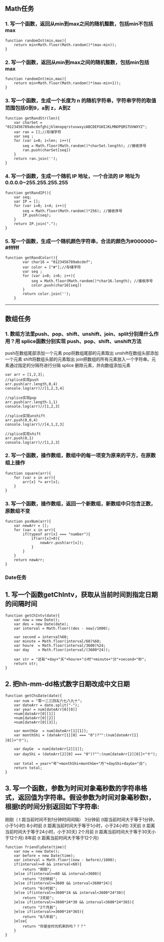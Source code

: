 ## Math任务
### 1. 写一个函数，返回从min到max之间的随机整数，包括min不包括max
```
function randomInt(min,max){
	return min+Math.floor(Math.random()*(max-min));
}
```
### 2. 写一个函数，返回从min到max之间的随机整数，包括min包括max
```
function randomInt(min,max){
	return min+Math.floor(Math.random()*(max-min+1));
}
```
### 3. 写一个函数，生成一个长度为 n 的随机字符串，字符串字符的取值范围包括0到9，a到 z，A到Z
```
function getRandStr(len){
	var charSet = "0123456789abcdefghijklmnopqrstuvwxyzABCDEFGHIJKLMNOPQRSTUVWXYZ";
	var ran = [];//存储字符
	var seq ;
	for (var i=0; i<len; i++){
		seq = Math.floor(Math.random()*charSet.length); //接收序号
		ran.push(charSet[seq]) 
	}
	return ran.join(''); 
}
```

### 4. 写一个函数，生成一个随机 IP 地址，一个合法的 IP 地址为 0.0.0.0~255.255.255.255
```
function getRandIP(){
	var seq;
	var IP = [];
	for (var i=0; i<4; i++){
		seq = Math.floor(Math.random()*256); //接收序号
		IP.push(seq);
	}
	return IP.join(".");
}
```

### 5. 写一个函数，生成一个随机颜色字符串，合法的颜色为#000000~ #ffffff
```
function getRandColor(){
		var char16 = "0123456789abcdef";
		var color = ["#"];//存储字符
		var seq ;
		for (var i=0; i<6; i++){
			seq = Math.floor(Math.random()*char16.length); //接收序号
			color.push(char16[seq]) 
		}
		return color.join(''); 
	}
```
***
## 数组任务
### 1. 数组方法里push、pop、shift、unshift、join、split分别是什么作用？用 splice函数分别实现 push、pop、shift、unshift方法
push在数组尾部添加一个元素
pop将数组尾部的元素取出
unshift在数组头部添加一个元素
shift将数组头部的元素取出
join把数组的所有元素放入一个字符串。元素通过指定的分隔符进行分隔
splice 删除元素，并向数组添加元素
```
var arr = [1,2,3];
//splice实现push
arr.push(arr.length,0,4)
console.log(arr)//[1,2,3,4]

//splice实现pop
arr.push(arr.length-1,1)
console.log(arr)//[1,2,3]

//splice实现unshift
arr.push(0,0,4)
console.log(arr)//[4,1,2,3]

//splice实现shift
arr.push(0,1)
console.log(arr)//[1,2,3]
```
### 2. 写一个函数，操作数组，数组中的每一项变为原来的平方，在原数组上操作
```
function square(arr){
	for (var x in arr){
		arr[x] *= arr[x];
	}
}
```

### 3. 写一个函数，操作数组，返回一个新数组，新数组中只包含正数，原数组不变
```
function posNum(arr){
	var newArr = [];
	for (var x in arr){
		if(typeof arr[x] === "number"){
			if(arr[x]>0){
				newArr.push(arr[x]);
			}
		}
	}
	return newArr;
}
```

### Date任务
## 1. 写一个函数getChIntv，获取从当前时间到指定日期的间隔时间
```
function getChIntv(date){
	var now = new Date();
	var des = new Date(date);
	var interval = Math.floor((des - now)/1000);

	var second = interval%60;
	var minute = Math.floor(interval/60)%60;
	var houre  = Math.floor(interval/3600)%24;
	var day    = Math.floor(interval/(3600*24));

	var str = "还有"+day+"天"+houre+"小时"+minute+"分"+second+"秒";
	return str;
}
```
## 2. 把hh-mm-dd格式数字日期改成中文日期
```
function getChsDate(date){
	var num = "零一二三四五六七八九十";
	var dateArr = date.split("-");
	var year = num[dateArr[0][0]]
	+num[dateArr[0][1]]
	+num[dateArr[0][2]]
	+num[dateArr[0][3]];

	var monthGe  = num[dateArr[1][1]];
	var monthShi = (dateArr[1][0] === "0")?"":(num[dateArr[1][0]]+"十");

	var dayGe  = num[dateArr[2][1]];
	var dayShi = (dateArr[2][0] === "0")?"":(num[dateArr[2][0]]+"十");

	var total = year+"年"+monthShi+monthGe+"月"+dayShi+dayGe+"日";
	return total;
}
```
## 3. 写一个函数，参数为时间对象毫秒数的字符串格式，返回值为字符串。假设参数为时间对象毫秒数t，根据t的时间分别返回如下字符串:

刚刚（ t 距当前时间不到1分钟时间间隔）
3分钟前 (t距当前时间大于等于1分钟，小于1小时)
8小时前 (t 距离当前时间大于等于1小时，小于24小时)
3天前 (t 距离当前时间大于等于24小时，小于30天)
2个月前 (t 距离当前时间大于等于30天小于12个月)
8年前 (t 距离当前时间大于等于12个月)

```
function friendlyDate(time){
	var now = new Date();
	var before = new Date(time);
	var interval = Math.floor((now - before)/1000);
	if(interval>=0 && interval<60){
		return "刚刚";
	}else if(interval>=60 && interval<3600){
		return "3分钟前";
	}else if(interval>=3600 && interval<3600*24){
		return "8小时前";
	}else if(interval>=3600*24 && interval<3600*24*30){
		return "3天前";
	}else if(interval>=3600*24*30 && interval<3600*24*365){
		return "2个月前";
	}else if(interval>=3600*24*365){
		return "8八年前";
	}else{
		return "你是坐时光机来的吗？？？"
	}
}
```

